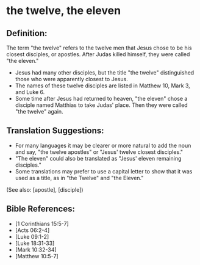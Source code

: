 # the twelve, the eleven #

## Definition: ##

The term "the twelve" refers to the twelve men that Jesus chose to be his closest disciples, or apostles. After Judas killed himself, they were called "the eleven."

* Jesus had many other disciples, but the title "the twelve" distinguished those who were apparently closest to Jesus.
* The names of these twelve disciples are listed in Matthew 10, Mark 3, and Luke 6.
* Some time after Jesus had returned to heaven, "the eleven" chose a disciple named Matthias to take Judas' place. Then they were called "the twelve" again.

## Translation Suggestions: ##

* For many languages it may be clearer or more natural to add the noun and say, "the twelve apostles" or "Jesus' twelve closest disciples."
* "The eleven" could also be translated as "Jesus' eleven remaining disciples."
* Some translations may prefer to use a capital letter to show that it was used as a title, as in "the Twelve" and "the Eleven."

(See also: [apostle], [disciple])

## Bible References: ##

* [1 Corinthians 15:5-7]
* [Acts 06:2-4]
* [Luke 09:1-2]
* [Luke 18:31-33]
* [Mark 10:32-34]
* [Matthew 10:5-7]

